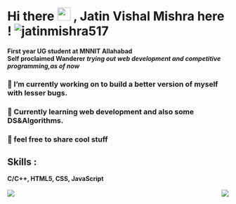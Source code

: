 ### <h1>Hi there <img src="https://raw.githubusercontent.com/MartinHeinz/MartinHeinz/master/wave.gif" width="30px"> , Jatin Vishal Mishra here ! <img style="margin-right:10px;" src="https://komarev.com/ghpvc/?username=jatinmishra517&label=Profile%20views&color=0e75b6&style=flat" alt="jatinmishra517" /></h1>

<h4>First year UG student at MNNIT Allahabad<br>Self proclaimed Wanderer <i>trying out web development and competitive programming,as of now</i> </h4>
<h3>🔭 I’m currently working on to build a better version of myself with lesser bugs.</h3>  
<h3>🌱 Currently learning web development and also some DS&Algorithms.</h3>  
<h3>💬 feel free to share cool stuff  </h3> 
<h2> Skills :</h2> 
<b> C/C++, HTML5, CSS, JavaScript <b>
<br> <br>
<img align="left" src="https://github-readme-stats.vercel.app/api/top-langs/?username=jatinmishra517&theme=dark" />
  <img align="right" src="https://github-readme-stats.vercel.app/api?username=jatinmishra517&hide=contribs,prs" />

